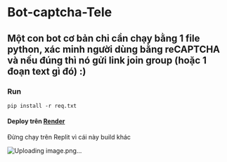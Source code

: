 # Bot-captcha-Tele
## Một con bot cơ bản chỉ cần chạy bằng 1 file python, xác minh người dùng bằng reCAPTCHA và nếu đúng thì nó gửi link join group (hoặc 1 đoạn text gì đó) :)

### Run
```
pip install -r req.txt
```

#### Deploy trên [Render](render.com)

Đừng chạy trên Replit vì cái này build khác

![Uploading image.png…](https://files.catbox.moe/vvriy4.jpg)
